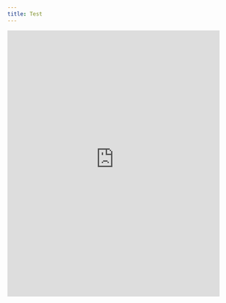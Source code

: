 ```yaml
---
title: Test
---
```


<div class="row hspace">
<div class="col-lg-12">
<iframe 
  src='https://university.aylanetworks.com/oltpublish/site/taketest.do?dispatch=taketest&testId=26a80dc9-b788-11e8-a58e-0cc47a3505aa&inner=true' 
  FRAMEBORDER='0' 
  style='width:95%;
  height:600px;
  margin:0px; 
  padding:0px;'>
</iframe>
</div>
</div>

